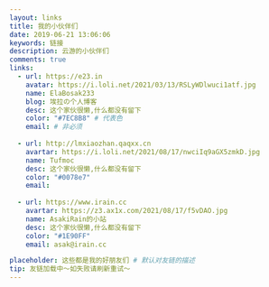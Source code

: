 ```yaml
---
layout: links
title: 我的小伙伴们
date: 2019-06-21 13:06:06
keywords: 链接
description: 云游的小伙伴们
comments: true
links:
  - url: https://e23.in
    avatar: https://i.loli.net/2021/03/13/RSLyWDlwuci1atf.jpg
    name: ElaBosak233
    blog: 埃拉の个人博客
    desc: 这个家伙很懒,什么都没有留下
    color: "#7EC8B8" # 代表色
    email: # 非必须
    
  - url: http://lmxiaozhan.qaqxx.cn
    avartar: https://i.loli.net/2021/08/17/nwciIq9aGX5zmkD.jpg
    name: Tufmoc
    desc: 这个家伙很懒,什么都没有留下
    color: "#0078e7"
    email:
    
  - url: https://www.irain.cc
    avartar: https://z3.ax1x.com/2021/08/17/f5vDAO.jpg
    name: AsakiRain的小站
    desc: 这个家伙很懒,什么都没有留下
    color: "#1E90FF"
    email: asak@irain.cc

placeholder: 这些都是我的好朋友们 # 默认对友链的描述
tip: 友链加载中～如失败请刷新重试～
---
```

